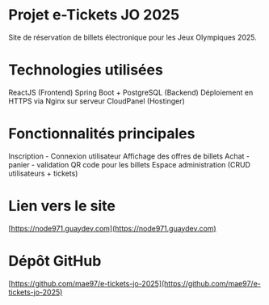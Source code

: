 # Projet e-Tickets JO 2025 

   Site de réservation de billets électronique pour les Jeux Olympiques 2025.

# Technologies utilisées
   ReactJS (Frontend)
   Spring Boot + PostgreSQL (Backend)
   Déploiement en HTTPS via Nginx sur serveur CloudPanel (Hostinger)

# Fonctionnalités principales
   Inscription - Connexion utilisateur
   Affichage des offres de billets
   Achat - panier - validation
   QR code pour les billets
   Espace administration (CRUD utilisateurs + tickets)

# Lien vers le site
   [https://node971.guaydev.com](https://node971.guaydev.com)

#  Dépôt GitHub
   [https://github.com/mae97/e-tickets-jo-2025](https://github.com/mae97/e-tickets-jo-2025)

